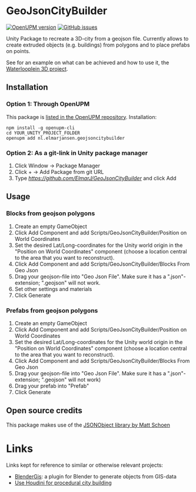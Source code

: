# GeoJsonCityBuilder
[![OpenUPM version](https://img.shields.io/npm/v/nl.elmarjansen.geojsoncitybuilder?label=openupm&registry_uri=https://package.openupm.com)](https://openupm.com/packages/nl.elmarjansen.geojsoncitybuilder/)
[![GitHub issues](https://img.shields.io/github/issues/elmarj/GeoJsonCityBuilder)](https://github.com/ElmarJ/GeoJsonCityBuilder/issues)

Unity Package to recreate a 3D-city from a geojson file. Currently allows to create extruded objects (e.g. buildings) from polygons and to place prefabs on points.

See for an example on what can be achieved and how to use it, the [Waterlooplein 3D project](https://github.com/ElmarJ/Waterlooplein3D).

## Installation

### Option 1: Through OpenUPM

This package is [listed in the OpenUPM repository](https://openupm.com/packages/nl.elmarjansen.geojsoncitybuilder/#). Installation:

```
npm install -g openupm-cli
cd YOUR_UNITY_PROJECT_FOLDER
openupm add nl.elmarjansen.geojsoncitybuilder
```

### Option 2: As a git-link in Unity package manager

1. Click Window -> Package Manager
2. Click + -> Add Package from git URL
3. Type _https://github.com/ElmarJ/GeoJsonCityBuilder_ and click Add

## Usage

### Blocks from geojson polygons
 
 1. Create an empty GameObject
 2. Click Add Component and add Scripts/GeoJsonCityBuilder/Position on World Coordinates
 3. Set the desired Lat/Long-coordinates for the Unity world origin in the "Position on World Coordinates" component (choose a location central to the area that you want to reconstruct).
 4. Click Add Component and add Scripts/GeoJsonCityBuilder/Blocks From Geo Json
 5. Drag your geojson-file into "Geo Json File". Make sure it has a ".json"-extension; ".geojson" will not work.
 6. Set other settings and materials
 7. Click Generate

### Prefabs from geojson polygons
 
 1. Create an empty GameObject
 2. Click Add Component and add Scripts/GeoJsonCityBuilder/Position on World Coordinates
 3. Set the desired Lat/Long-coordinates for the Unity world origin in the "Position on World Coordinates" component (choose a location central to the area that you want to reconstruct).
 4. Click Add Component and add Scripts/GeoJsonCityBuilder/Blocks From Geo Json
 5. Drag your geojson-file into "Geo Json File". Make sure it has a ".json"-extension; ".geojson" will not work)
 6. Drag your prefab into "Prefab"
 7. Click Generate

## Open source credits

This package makes use of the [JSONObject library by Matt Schoen](https://github.com/mtschoen/JSONObject)

# Links

Links kept for reference to similar or otherwise relevant projects:
 - [BlenderGis](https://github.com/domlysz/BlenderGIS): a plugin for Blender to generate objects from GIS-data
 - [Use Houdini for procedural city building](https://www.sidefx.com/tutorials/city-building-with-osm-data/)
